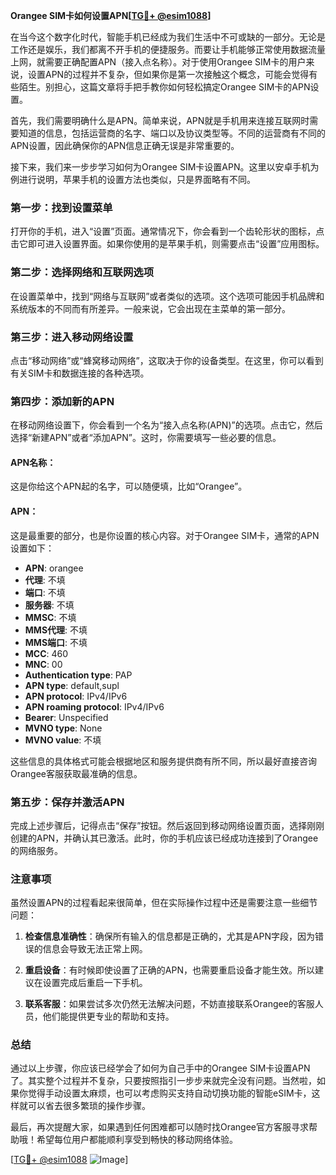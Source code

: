 **Orangee SIM卡如何设置APN[[TG💪+ @esim1088](https://t.me/s/esim1088)]**

在当今这个数字化时代，智能手机已经成为我们生活中不可或缺的一部分。无论是工作还是娱乐，我们都离不开手机的便捷服务。而要让手机能够正常使用数据流量上网，就需要正确配置APN（接入点名称）。对于使用Orangee SIM卡的用户来说，设置APN的过程并不复杂，但如果你是第一次接触这个概念，可能会觉得有些陌生。别担心，这篇文章将手把手教你如何轻松搞定Orangee SIM卡的APN设置。

首先，我们需要明确什么是APN。简单来说，APN就是手机用来连接互联网时需要知道的信息，包括运营商的名字、端口以及协议类型等。不同的运营商有不同的APN设置，因此确保你的APN信息正确无误是非常重要的。

接下来，我们来一步步学习如何为Orangee SIM卡设置APN。这里以安卓手机为例进行说明，苹果手机的设置方法也类似，只是界面略有不同。

### 第一步：找到设置菜单

打开你的手机，进入“设置”页面。通常情况下，你会看到一个齿轮形状的图标，点击它即可进入设置界面。如果你使用的是苹果手机，则需要点击“设置”应用图标。

### 第二步：选择网络和互联网选项

在设置菜单中，找到“网络与互联网”或者类似的选项。这个选项可能因手机品牌和系统版本的不同而有所差异。一般来说，它会出现在主菜单的第一部分。

### 第三步：进入移动网络设置

点击“移动网络”或“蜂窝移动网络”，这取决于你的设备类型。在这里，你可以看到有关SIM卡和数据连接的各种选项。

### 第四步：添加新的APN

在移动网络设置下，你会看到一个名为“接入点名称(APN)”的选项。点击它，然后选择“新建APN”或者“添加APN”。这时，你需要填写一些必要的信息。

#### APN名称：
这是你给这个APN起的名字，可以随便填，比如“Orangee”。

#### APN：
这是最重要的部分，也是你设置的核心内容。对于Orangee SIM卡，通常的APN设置如下：
- **APN**: orangee
- **代理**: 不填
- **端口**: 不填
- **服务器**: 不填
- **MMSC**: 不填
- **MMS代理**: 不填
- **MMS端口**: 不填
- **MCC**: 460
- **MNC**: 00
- **Authentication type**: PAP
- **APN type**: default,supl
- **APN protocol**: IPv4/IPv6
- **APN roaming protocol**: IPv4/IPv6
- **Bearer**: Unspecified
- **MVNO type**: None
- **MVNO value**: 不填

这些信息的具体格式可能会根据地区和服务提供商有所不同，所以最好直接咨询Orangee客服获取最准确的信息。

### 第五步：保存并激活APN

完成上述步骤后，记得点击“保存”按钮。然后返回到移动网络设置页面，选择刚刚创建的APN，并确认其已激活。此时，你的手机应该已经成功连接到了Orangee的网络服务。

### 注意事项

虽然设置APN的过程看起来很简单，但在实际操作过程中还是需要注意一些细节问题：

1. **检查信息准确性**：确保所有输入的信息都是正确的，尤其是APN字段，因为错误的信息会导致无法正常上网。
   
2. **重启设备**：有时候即使设置了正确的APN，也需要重启设备才能生效。所以建议在设置完成后重启一下手机。

3. **联系客服**：如果尝试多次仍然无法解决问题，不妨直接联系Orangee的客服人员，他们能提供更专业的帮助和支持。

### 总结

通过以上步骤，你应该已经学会了如何为自己手中的Orangee SIM卡设置APN了。其实整个过程并不复杂，只要按照指引一步步来就完全没有问题。当然啦，如果你觉得手动设置太麻烦，也可以考虑购买支持自动切换功能的智能eSIM卡，这样就可以省去很多繁琐的操作步骤。

最后，再次提醒大家，如果遇到任何困难都可以随时找Orangee官方客服寻求帮助哦！希望每位用户都能顺利享受到畅快的移动网络体验。

[[TG💪+ @esim1088](https://t.me/s/esim1088) ![Image](https://i.postimg.cc/4NQfJmqS/Snipaste-2025-05-13-00-14-12.png)]